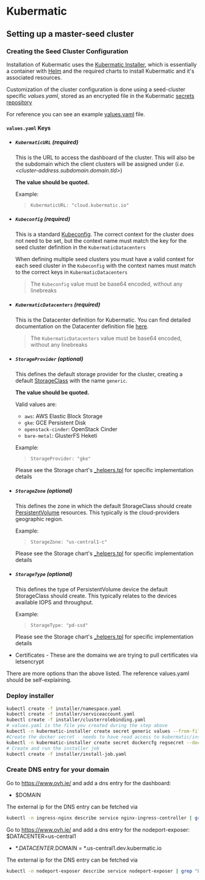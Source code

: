 # Kubermatic

## Setting up a master-seed cluster

### Creating the Seed Cluster Configuration
Installation of Kubermatic uses the [Kubermatic Installer][4], which is essentially a container with [Helm][5] and the required charts to install Kubermatic and it's associated resources.

Customization of the cluster configuration is done using a seed-cluster specific _values.yaml_, stored as an encrypted file in the Kubermatic [secrets repository][6]

For reference you can see an example [values.yaml][1] file.

#### `values.yaml` Keys

- ##### `KubermaticURL` _(required)_

  This is the URL to access the dashboard of the cluster. This will also be the subdomain which the client clusters will be assigned under (_i.e. <cluster-address.subdomain.domain.tld>_)

  **The value should be quoted.**

  Example:
  > `KubermaticURL: "cloud.kubermatic.io"`

- ##### `Kubeconfig` _(required)_

  This is a standard [Kubeconfig][2]. The correct context for the cluster does not need to be set, but the context name must match the key for the seed cluster definition in the `KubermaticDatacenters`

  When defining multiple seed clusters you must have a valid context for each seed cluster in the `Kubeconfig` with the context names must match to the correct keys in `KubermaticDatacenters`

  > The `Kubeconfig` value must be base64 encoded, without any linebreaks

- ##### `KubermaticDatacenters` _(required)_

  This is the Datacenter definition for Kubermatic. You can find detailed documentation on the Datacenter definition file [here][3].

  > The `KubermaticDatacenters` value must be base64 encoded, without any linebreaks

- ##### `StorageProvider` _(optional)_

  This defines the default storage provider for the cluster, creating a default [StorageClass][8] with the name `generic`.

  **The value should be quoted.**

  Valid values are:
  - `aws`: AWS Elastic Block Storage
  - `gke`: GCE Persistent Disk
  - `openstack-cinder`: OpenStack Cinder
  - `bare-metal`: GlusterFS Heketi

  Example:
  > `StorageProvider: "gke"`

  Please see the Storage chart's [_helpers.tpl][7] for specific implementation details

- ##### `StorageZone` _(optional)_

  This defines the zone in which the default StorageClass should create [PersistentVolume][9] resources. This typically is the cloud-providers geographic region.

  Example:
  > `StorageZone: "us-central1-c"`

  Please see the Storage chart's [_helpers.tpl][7] for specific implementation details

- ##### `StorageType` _(optional)_

  This defines the type of PersistentVolume device the default StorageClass should create. This typically relates to the devices available IOPS and throughput.

  Example:
  > `StorageType: "pd-ssd"`

  Please see the Storage chart's [_helpers.tpl][7] for specific implementation details

- Certificates - These are the domains we are trying to pull certificates via letsencrypt

There are more options than the above listed. The reference values.yaml should be self-explaining.

### Deploy installer
```bash
kubectl create -f installer/namespace.yaml
kubectl create -f installer/serviceaccount.yaml
kubectl create -f installer/clusterrolebinding.yaml
# values.yaml is the file you created during the step above
kubectl -n kubermatic-installer create secret generic values --from-file=values.yaml
#Create the docker secret - needs to have read access to kubermatic/installer
kubectl -n kubermatic-installer create secret dockercfg regsecret --docker-server=<your-registry-server> --docker-username=<your-name> --docker-password=<your-pword> --docker-email=<your-email>
# Create and run the installer job
kubectl create -f installer/install-job.yaml
```

### Create DNS entry for your domain
Go to https://www.ovh.ie/ and add a dns entry for the dashboard:
- $DOMAIN  

The external ip for the DNS entry can be fetched via
```bash
kubectl -n ingress-nginx describe service nginx-ingress-controller | grep "LoadBalancer Ingress"
```

Go to https://www.ovh.ie/ and add a dns entry for the nodeport-exposer:
$DATACENTER=us-central1
- *.$DATACENTER.$DOMAIN  =  *.us-central1.dev.kubermatic.io  

The external ip for the DNS entry can be fetched via
```bash
kubectl -n nodeport-exposer describe service nodeport-exposer | grep "LoadBalancer Ingress"
```

[1]: https://github.com/kubermatic/secrets/blob/master/seed-clusters/example/values.yaml
[2]: https://kubernetes.io/docs/tasks/access-application-cluster/configure-access-multiple-clusters/
[3]: ../docs/datacenters.md
[4]: installer/README.md
[5]: https://github.com/kubernetes/helm
[6]: https://github.com/kubermatic/secrets
[7]: https://github.com/kubermatic/kubermatic/blob/master/config/storage/templates/_helpers.tpl
[8]: https://kubernetes.io/docs/concepts/storage/storage-classes/
[9]: https://kubernetes.io/docs/concepts/storage/persistent-volumes/
